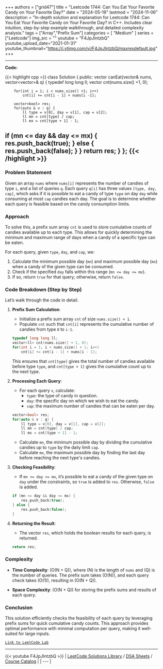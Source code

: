 
+++
authors = ["grid47"]
title = "Leetcode 1744: Can You Eat Your Favorite Candy on Your Favorite Day?"
date = "2024-05-16"
lastmod = "2024-11-06"
description = "In-depth solution and explanation for Leetcode 1744: Can You Eat Your Favorite Candy on Your Favorite Day? in C++. Includes clear intuition, step-by-step example walkthrough, and detailed complexity analysis."
tags = ["Array","Prefix Sum"]
categories = [
    "Medium"
]
series = ["Leetcode"]
img_src = ""
youtube = "F4JpJIntzbQ"
youtube_upload_date="2021-01-31"
youtube_thumbnail="https://i.ytimg.com/vi/F4JpJIntzbQ/maxresdefault.jpg"
+++



---
**Code:**

{{< highlight cpp >}}
class Solution {
public:
    vector<bool> canEat(vector<int>& nums, vector<vector<int>>& q) {
        typedef long long ll;
        vector<ll> cnt(nums.size() +1, 0);
        
        for(int i = 1; i < nums.size() +1; i++)
            cnt[i] += cnt[i - 1] + nums[i -1];
        
        vector<bool> res;
        for(auto & v : q) {
            ll type = v[0], day = v[1], cap = v[2];
            ll mn = cnt[type] / cap;
            ll mx = cnt[type + 1] - 1;

if (mn <= day && day <= mx) {
    res.push_back(true); }
            else {
                res.push_back(false);
            }
        }
        return res;
    }
};
{{< /highlight >}}
---

### Problem Statement

Given an array `nums` where `nums[i]` represents the number of candies of type `i`, and a list of queries `q`. Each query `q[i]` has three values `[type, day, cap]`, which asks if it is possible to eat a candy of type `type` on day `day` while consuming at most `cap` candies each day. The goal is to determine whether each query is feasible based on the candy consumption limits.

### Approach

To solve this, a prefix sum array `cnt` is used to store cumulative counts of candies available up to each type. This allows for quickly determining the minimum and maximum range of days when a candy of a specific type can be eaten.

For each query, given `type`, `day`, and `cap`, we:
1. Calculate the minimum possible day (`mn`) and maximum possible day (`mx`) when a candy of the given type can be consumed.
2. Check if the specified `day` falls within this range (`mn <= day <= mx`).
3. If so, return `true` for that query; otherwise, return `false`.

### Code Breakdown (Step by Step)

Let’s walk through the code in detail.

1. **Prefix Sum Calculation**:
   - Initialize a prefix sum array `cnt` of size `nums.size() + 1`.
   - Populate `cnt` such that `cnt[i]` represents the cumulative number of candies from type `0` to `i-1`.

   ```cpp
   typedef long long ll;
   vector<ll> cnt(nums.size() + 1, 0);
   for(int i = 1; i < nums.size() + 1; i++)
       cnt[i] += cnt[i - 1] + nums[i - 1];
   ```

   This ensures that `cnt[type]` gives the total number of candies available before type `type`, and `cnt[type + 1]` gives the cumulative count up to the next type.

2. **Processing Each Query**:
   - For each query `v`, calculate:
     - `type`: the type of candy in question.
     - `day`: the specific day on which we wish to eat the candy.
     - `cap`: the maximum number of candies that can be eaten per day.
   
   ```cpp
   vector<bool> res;
   for(auto & v : q) {
       ll type = v[0], day = v[1], cap = v[2];
       ll mn = cnt[type] / cap;
       ll mx = cnt[type + 1] - 1;
   ```

   - Calculate `mn`, the minimum possible day by dividing the cumulative candies up to `type` by the daily limit `cap`.
   - Calculate `mx`, the maximum possible day by finding the last day before reaching the next type's candies.

3. **Checking Feasibility**:
   - If `mn <= day <= mx`, it’s possible to eat a candy of the given type on `day` under the constraints, so `true` is added to `res`. Otherwise, `false` is added.

   ```cpp
   if (mn <= day && day <= mx) {
       res.push_back(true); 
   } else {
       res.push_back(false);
   }
   ```

4. **Returning the Result**:
   - The vector `res`, which holds the boolean results for each query, is returned.

   ```cpp
   return res;
   ```

### Complexity

- **Time Complexity**: \(O(N + Q)\), where \(N\) is the length of `nums` and \(Q\) is the number of queries. The prefix sum takes \(O(N)\), and each query check takes \(O(1)\), resulting in \(O(N + Q)\).
  
- **Space Complexity**: \(O(N + Q)\) for storing the prefix sums and results of each query.

### Conclusion

This solution efficiently checks the feasibility of each query by leveraging prefix sums for quick cumulative candy counts. This approach provides optimal performance with minimal computation per query, making it well-suited for large inputs.

[`Link to LeetCode Lab`](https://leetcode.com/problems/can-you-eat-your-favorite-candy-on-your-favorite-day/description/)

---
{{< youtube F4JpJIntzbQ >}}
| [LeetCode Solutions Library](https://grid47.xyz/leetcode/) / [DSA Sheets](https://grid47.xyz/sheets/) / [Course Catalog](https://grid47.xyz/courses/) |
| --- |
